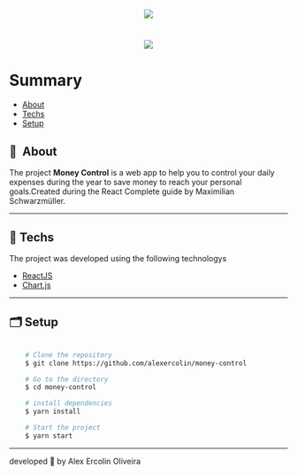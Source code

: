 <h1 align="center">
    <img src="https://ik.imagekit.io/ins9ecquwr9/Captura_de_tela_de_2021-09-18_15-56-41_9SSDKgThx.png?updatedAt=1631991423552"
</h1>

<h1 align="center">
    <img  src="https://ik.imagekit.io/ins9ecquwr9/money-control_C9jMLSXGM.gif?updatedAt=1631994788602">
</h1>

# Summary

- [About](#-sobre)
- [Techs](#-tecnologias-utilizadas)
- [Setup](#-como-baixar-o-projeto)

## 🔖&nbsp; About

The project **Money Control** is a web app to help you to control your daily expenses during the year to save money to reach your personal goals.Created during the React Complete guide by Maximilian Schwarzmüller.

---

## 🚀 Techs
  
The project was developed using the following technologys

- [ReactJS](https://reactjs.org)
- [Chart.js](https://www.chartjs.org/)
---

## 🗂 Setup

```bash

    # Clone the repository
    $ git clone https://github.com/alexercolin/money-control

    # Go to the directory
    $ cd money-control

    # install dependencies
    $ yarn install

    # Start the project
    $ yarn start
```

---

developed 💜 by Alex Ercolin Oliveira
